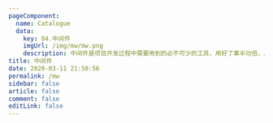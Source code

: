 ```yaml
---
pageComponent: 
  name: Catalogue
  data: 
    key: 04.中间件
    imgUrl: /img/mw/mw.png
    description: 中间件是项目开发过程中需要用到的必不可少的工具，用好了事半功倍，用不好事倍功半。
title: 中间件
date: 2020-03-11 21:50:56
permalink: /mw
sidebar: false
article: false
comment: false
editLink: false
---
```

